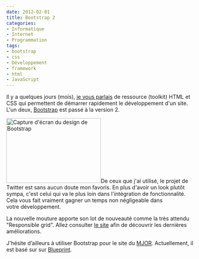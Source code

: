 ```yaml
---
date: 2012-02-01
title: Bootstrap 2
categories:
- Informatique
- Internet
- Programmation
tags:
- bootstrap
- css
- Développement
- framework
- html
- JavaScript
---
```

Il y a quelques jours (mois), <a title="Lien vers l'article 'Amorcage de systeme'" href="https://www.alienlebarge.ch/2011/11/03/amorcage-de-systeme-schema-bleu-et-consort/">je vous parlais</a> de ressource (toolkit) HTML et CSS qui permettent de démarrer rapidement le développement d'un site. L'un deux, <a title="Site web de bootstrap" href="https://twitter.github.com/bootstrap/">Bootstrap</a> est passé à la version 2. <!--more-->

<a href="https://dlgjp9x71cipk.cloudfront.net/2012/02/bootstrap-example-fluid.jpg"><img class="alignright size-medium wp-image-5427" title="Bootstrap example fluid" src="https://dlgjp9x71cipk.cloudfront.net/2012/02/bootstrap-example-fluid-250x171.jpg" alt="Capture d'écran du design de Bootstrap" width="250" height="171" /></a>De ceux que j'ai utilisé, le projet de Twitter est sans aucun doute mon favoris. En plus d'avoir un look plutôt sympa, c'est celui qui va le plus loin dans l'intégration de fonctionnalité. Cela vous fait vraiment gagner un temps non négligeable dans votre développement.

La nouvelle mouture apporte son lot de nouveauté comme la très attendu "Responsible grid". Allez consulter <a title="Site web de Bootstrap" href="https://twitter.github.com/bootstrap/">le site</a> afin de découvrir les dernières améliorations.

J'hésite d’ailleurs à utiliser Bootstrap pour le site du <a title="Site web du Mouvement junior Orbe et région" href="https://www.mjor.ch">MJOR</a>. Actuellement, il est basé sur sur <a title="Site web de Blueprint" href="https://blueprintcss.org/">Blueprint</a>.
